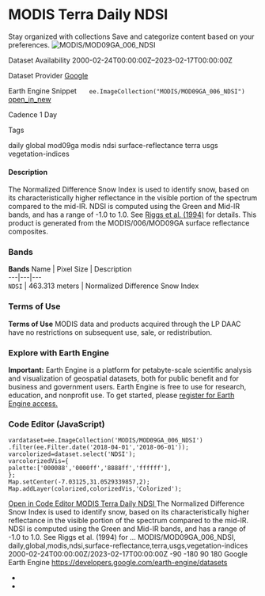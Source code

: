  
#  MODIS Terra Daily NDSI 
Stay organized with collections  Save and categorize content based on your preferences. 
![MODIS/MOD09GA_006_NDSI](https://developers.google.com/earth-engine/datasets/images/MODIS/MODIS_MOD09GA_006_NDSI_sample.png) 

Dataset Availability
    2000-02-24T00:00:00Z–2023-02-17T00:00:00Z 

Dataset Provider
     [ Google ](https://earthengine.google.com/) 

Earth Engine Snippet
     `    ee.ImageCollection("MODIS/MOD09GA_006_NDSI")   ` [ open_in_new ](https://code.earthengine.google.com/?scriptPath=Examples:Datasets/MODIS/MODIS_MOD09GA_006_NDSI) 

Cadence
    1 Day 

Tags
    
daily
global
mod09ga
modis
ndsi
surface-reflectance
terra
usgs
vegetation-indices
#### Description
The Normalized Difference Snow Index is used to identify snow, based on its characteristically higher reflectance in the visible portion of the spectrum compared to the mid-IR. NDSI is computed using the Green and Mid-IR bands, and has a range of -1.0 to 1.0. See [Riggs et al. (1994)](https://doi.org/10.1109/IGARSS.1994.399618) for details. This product is generated from the MODIS/006/MOD09GA surface reflectance composites.
### Bands
**Bands**
Name | Pixel Size | Description  
---|---|---  
`NDSI` |  463.313 meters  | Normalized Difference Snow Index  
### Terms of Use
**Terms of Use**
MODIS data and products acquired through the LP DAAC have no restrictions on subsequent use, sale, or redistribution.
### Explore with Earth Engine
**Important:** Earth Engine is a platform for petabyte-scale scientific analysis and visualization of geospatial datasets, both for public benefit and for business and government users. Earth Engine is free to use for research, education, and nonprofit use. To get started, please [register for Earth Engine access.](https://console.cloud.google.com/earth-engine)
### Code Editor (JavaScript)
```
vardataset=ee.ImageCollection('MODIS/MOD09GA_006_NDSI')
.filter(ee.Filter.date('2018-04-01','2018-06-01'));
varcolorized=dataset.select('NDSI');
varcolorizedVis={
palette:['000088','0000ff','8888ff','ffffff'],
};
Map.setCenter(-7.03125,31.0529339857,2);
Map.addLayer(colorized,colorizedVis,'Colorized');
```
[ Open in Code Editor ](https://code.earthengine.google.com/?scriptPath=Examples:Datasets/MODIS/MODIS_MOD09GA_006_NDSI)
[ MODIS Terra Daily NDSI ](https://developers.google.com/earth-engine/datasets/catalog/MODIS_MOD09GA_006_NDSI)
The Normalized Difference Snow Index is used to identify snow, based on its characteristically higher reflectance in the visible portion of the spectrum compared to the mid-IR. NDSI is computed using the Green and Mid-IR bands, and has a range of -1.0 to 1.0. See Riggs et al. (1994) for …
MODIS/MOD09GA_006_NDSI, daily,global,modis,ndsi,surface-reflectance,terra,usgs,vegetation-indices 
2000-02-24T00:00:00Z/2023-02-17T00:00:00Z
-90 -180 90 180 
Google Earth Engine
https://developers.google.com/earth-engine/datasets
  * [ ](https://doi.org/https://earthengine.google.com/)
  * [ ](https://doi.org/https://developers.google.com/earth-engine/datasets/catalog/MODIS_MOD09GA_006_NDSI)


